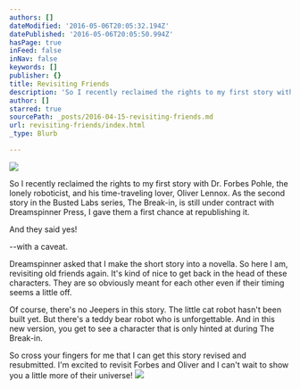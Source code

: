 ```yaml
---
authors: []
dateModified: '2016-05-06T20:05:32.194Z'
datePublished: '2016-05-06T20:05:50.994Z'
hasPage: true
inFeed: false
inNav: false
keywords: []
publisher: {}
title: Revisiting Friends
description: 'So I recently reclaimed the rights to my first story with Dr. Forbes Pohle, the lonely roboticist, and his time-traveling lover, Oliver Lennox. As the second story in the Busted Labs series, The Break-in, is still under contract with Dreamspinner Press, I gave them a first chance at republishing it.'
author: []
starred: true
sourcePath: _posts/2016-04-15-revisiting-friends.md
url: revisiting-friends/index.html
_type: Blurb

---
```

![](https://the-grid-user-content.s3-us-west-2.amazonaws.com/eb53d440-1807-4c32-8cfb-54e132d2b41d.jpg)

So I recently reclaimed the rights to my first story with Dr. Forbes Pohle, the lonely roboticist, and his time-traveling lover, Oliver Lennox. As the second story in the Busted Labs series, The Break-in, is still under contract with Dreamspinner Press, I gave them a first chance at republishing it.

And they said yes!

--with a caveat.

Dreamspinner asked that I make the short story into a novella. So here I am, revisiting old friends again. It's kind of nice to get back in the head of these characters. They are so obviously meant for each other even if their timing seems a little off.

Of course, there's no Jeepers in this story. The little cat robot hasn't been built yet. But there's a teddy bear robot who is unforgettable. And in this new version, you get to see a character that is only hinted at during The Break-in.

So cross your fingers for me that I can get this story revised and resubmitted. I'm excited to revisit Forbes and Oliver and I can't wait to show you a little more of their universe!
![](https://the-grid-user-content.s3-us-west-2.amazonaws.com/a28a0ca7-87c7-415c-9e6d-63018d86a348.jpg)